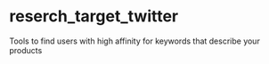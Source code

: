 # reserch_target_twitter
Tools to find users with high affinity for keywords that describe your products
